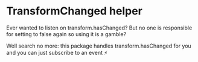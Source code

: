 # TransformChanged helper

Ever wanted to listen on transform.hasChanged? But no one is responsible for setting to false again so using it is a gamble?  

Well search no more: this package handles transform.hasChanged for you and you can just subscribe to an event ⚡